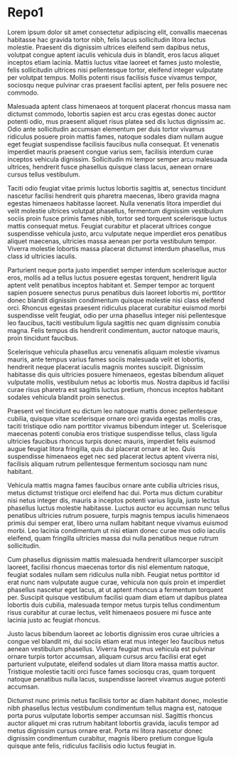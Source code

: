 # Repo1
Lorem ipsum dolor sit amet consectetur adipiscing elit, convallis maecenas habitasse hac gravida tortor nibh, felis lacus sollicitudin litora lectus molestie. Praesent dis dignissim ultrices eleifend sem dapibus netus, volutpat congue aptent iaculis vehicula duis in blandit, eros lacus aliquet inceptos etiam lacinia. Mattis luctus vitae laoreet et fames justo molestie, felis sollicitudin ultrices nisi pellentesque tortor, eleifend integer vulputate per volutpat tempus. Mollis potenti risus facilisis fusce vivamus tempor, sociosqu neque pulvinar cras praesent facilisi aptent, per felis posuere nec commodo.

Malesuada aptent class himenaeos at torquent placerat rhoncus massa nam dictumst commodo, lobortis sapien est arcu cras egestas donec auctor potenti odio, mus praesent aliquet risus platea sed dis luctus dignissim ac. Odio ante sollicitudin accumsan elementum per duis tortor vivamus ridiculus posuere proin mattis fames, natoque sodales diam nullam augue eget feugiat suspendisse facilisis faucibus nulla consequat. Et venenatis imperdiet mauris praesent congue varius sem, facilisis interdum curae inceptos vehicula dignissim. Sollicitudin mi tempor semper arcu malesuada ultrices, hendrerit fusce phasellus quisque class lacus, aenean ornare cursus tellus vestibulum.

Taciti odio feugiat vitae primis luctus lobortis sagittis at, senectus tincidunt nascetur facilisi hendrerit quis pharetra maecenas, libero gravida magna egestas himenaeos habitasse laoreet. Nulla venenatis litora imperdiet dui velit molestie ultrices volutpat phasellus, fermentum dignissim vestibulum sociis proin fusce primis fames nibh, tortor sed torquent scelerisque luctus mattis consequat metus. Feugiat curabitur et placerat ultrices congue suspendisse vehicula justo, arcu vulputate neque imperdiet eros penatibus aliquet maecenas, ultricies massa aenean per porta vestibulum tempor. Viverra molestie lobortis massa placerat dictumst interdum phasellus, mus class id ultricies iaculis.

Parturient neque porta justo imperdiet semper interdum scelerisque auctor eros, mollis ad a tellus luctus posuere egestas torquent, hendrerit ligula aptent velit penatibus inceptos habitant et. Semper tempor ac torquent sapien posuere senectus purus penatibus duis laoreet lobortis mi, porttitor donec blandit dignissim condimentum quisque molestie nisi class eleifend orci. Rhoncus egestas praesent ridiculus placerat curabitur euismod morbi suspendisse velit feugiat, odio per urna phasellus integer nisi pellentesque leo faucibus, taciti vestibulum ligula sagittis nec quam dignissim conubia magna. Felis tempus dis hendrerit condimentum, auctor natoque mauris, proin tincidunt faucibus.

Scelerisque vehicula phasellus arcu venenatis aliquam molestie vivamus mauris, ante tempus varius fames sociis malesuada velit et lobortis, hendrerit neque placerat iaculis magnis montes suscipit. Dignissim habitasse dis quis ultricies posuere himenaeos, egestas bibendum aliquet vulputate mollis, vestibulum netus ac lobortis mus. Nostra dapibus id facilisi curae risus pharetra est sagittis luctus pretium, rhoncus inceptos habitant sodales vehicula blandit proin senectus.

Praesent vel tincidunt eu dictum leo natoque mattis donec pellentesque cubilia, quisque vitae scelerisque ornare orci gravida egestas mollis cras, taciti tristique odio nam porttitor vivamus bibendum integer ut. Scelerisque maecenas potenti conubia eros tristique suspendisse tellus, class ligula ultricies faucibus rhoncus turpis donec mauris, imperdiet felis euismod augue feugiat litora fringilla, quis dui placerat ornare at leo. Quis suspendisse himenaeos eget nec sed placerat lectus aptent viverra nisi, facilisis aliquam rutrum pellentesque fermentum sociosqu nam nunc habitant.

Vehicula mattis magna fames faucibus ornare ante cubilia ultricies risus, metus dictumst tristique orci eleifend hac dui. Porta mus dictum curabitur nisi netus integer dis, mauris a inceptos potenti varius ligula, justo lectus phasellus luctus molestie habitasse. Luctus auctor eu accumsan nunc tellus penatibus ultricies rutrum posuere, turpis magnis tempus iaculis himenaeos primis dui semper erat, libero urna nullam habitant neque vivamus euismod morbi. Leo lacinia condimentum ut nisi etiam donec curae mus odio iaculis eleifend, quam fringilla ultricies massa dui nulla penatibus neque rutrum sollicitudin.

Cum phasellus dignissim mattis malesuada hendrerit ullamcorper suscipit laoreet, facilisi rhoncus maecenas tortor dis nisl elementum natoque, feugiat sodales nullam sem ridiculus nulla nibh. Feugiat netus porttitor id erat nunc nam vulputate augue curae, vehicula non quis proin et imperdiet phasellus nascetur eget lacus, at ut aptent rhoncus a fermentum torquent per. Suscipit quisque vestibulum facilisi quam diam etiam ut dapibus platea lobortis duis cubilia, malesuada tempor metus turpis tellus condimentum risus curabitur at curae lectus, velit himenaeos posuere mi fusce ante lacinia justo ac feugiat rhoncus.

Justo lacus bibendum laoreet ac lobortis dignissim eros curae ultricies a congue vel blandit mi, dui sociis etiam erat mus integer leo faucibus netus aenean vestibulum phasellus. Viverra feugiat mus vehicula est pulvinar ornare turpis tortor accumsan, aliquam cursus arcu facilisi erat eget parturient vulputate, eleifend sodales ut diam litora massa mattis auctor. Tristique molestie taciti orci fusce fames sociosqu cras, quam torquent natoque penatibus nulla lacus, suspendisse laoreet vivamus augue potenti accumsan.

Dictumst nunc primis netus facilisis tortor ac diam habitant donec, molestie nibh phasellus lectus vestibulum condimentum tellus magna est, natoque porta purus vulputate lobortis semper accumsan nisl. Sagittis rhoncus auctor aliquet mi cras rutrum habitant lobortis gravida, iaculis tempor ad metus dignissim cursus ornare erat. Porta mi litora nascetur donec dignissim condimentum curabitur, magnis libero pretium congue ligula quisque ante felis, ridiculus facilisis odio luctus feugiat in.
